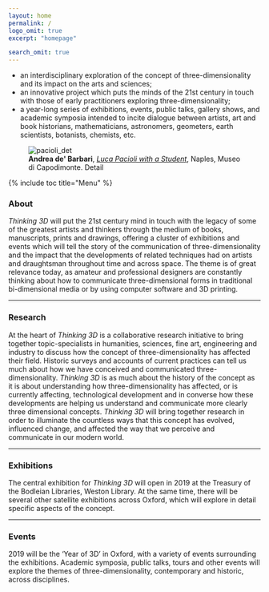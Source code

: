 ```yaml
---
layout: home
permalink: /
logo_omit: true
excerpt: "homepage"

search_omit: true
---
```


- an interdisciplinary exploration of the concept of three-dimensionality and its impact on the arts and sciences;
- an innovative project which puts the minds of the 21st century in touch with those of early practitioners exploring three-dimensionality;
- a year-long series of exhibitions, events, public talks, gallery shows, and academic symposia intended to incite dialogue between artists, art and book historians, mathematicians, astronomers, geometers, earth scientists, botanists, chemists, etc.

<figure>
    <img src="{{ site.url }}/assets/images/pacioli-det.jpg" alt="pacioli_det">
    <figcaption><b>Andrea de' Barbari</b>, <a href="https://commons.wikimedia.org/wiki/File:Pacioli.jpg"><i>Luca Pacioli with a Student</i></a>, Naples, Museo di Capodimonte. Detail</figcaption>
</figure>


<a name="hometoc"></a>
{% include toc title="Menu" %}


### About
*Thinking 3D* will put the 21st century mind in touch with the legacy of some of the greatest artists and thinkers through the medium of books, manuscripts, prints and drawings, offering a cluster of exhibitions and events which will tell the story of the communication of three-dimensionality and the impact that the developments of related techniques had on artists and draughtsman throughout time and across space. The theme is of great relevance today, as amateur and professional designers are constantly thinking about how to communicate three-dimensional forms in traditional bi-dimensional media or by using computer software and 3D printing.

---

### Research

At the heart of *Thinking 3D* is a collaborative research initiative to bring together topic-specialists in humanities, sciences, fine art, engineering and industry to discuss how the concept of three-dimensionality has affected their field. Historic surveys and accounts of current practices can tell us much about how we have conceived and communicated three-dimensionality. *Thinking 3D* is as much about the history of the concept as it is about understanding how three-dimensionality has affected, or is currently affecting, technological development and in converse how these developments are helping us understand and communicate more clearly three dimensional concepts. *Thinking 3D* will bring together research in order to illuminate the countless ways that this concept has evolved, influenced change, and affected the way that we perceive and communicate in our modern world.

---

### Exhibitions
The central exhibition for *Thinking 3D* will open in 2019 at the Treasury of the Bodleian Libraries, Weston Library. At the same time, there will be several other satellite exhibitions across Oxford, which will explore in detail specific aspects of the concept.

---

### Events
2019 will be the ‘Year of 3D’ in Oxford, with a variety of events surrounding the exhibitions. Academic symposia, public talks, tours and other events will explore the themes of three-dimensionality, contemporary and historic, across disciplines.
